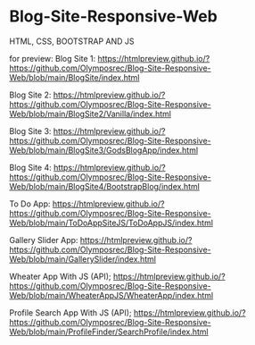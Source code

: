 # Blog-Site-Responsive-Web
 HTML, CSS, BOOTSTRAP AND JS

for preview:
Blog Site 1:
https://htmlpreview.github.io/?https://github.com/Olymposrec/Blog-Site-Responsive-Web/blob/main/BlogSite/index.html

Blog Site 2:
https://htmlpreview.github.io/?https://github.com/Olymposrec/Blog-Site-Responsive-Web/blob/main/BlogSite2/Vanilla/index.html

Blog Site 3:
https://htmlpreview.github.io/?https://github.com/Olymposrec/Blog-Site-Responsive-Web/blob/main/BlogSite3/GodsBlogApp/index.html

Blog Site 4:
https://htmlpreview.github.io/?https://github.com/Olymposrec/Blog-Site-Responsive-Web/blob/main/BlogSite4/BootstrapBlog/index.html

To Do App:
https://htmlpreview.github.io/?https://github.com/Olymposrec/Blog-Site-Responsive-Web/blob/main/ToDoAppSiteJS/ToDoAppJS/index.html

Gallery Slider App:
https://htmlpreview.github.io/?https://github.com/Olymposrec/Blog-Site-Responsive-Web/blob/main/GallerySlider/index.html

Wheater App With JS (API);
https://htmlpreview.github.io/?https://github.com/Olymposrec/Blog-Site-Responsive-Web/blob/main/WheaterAppJS/WheaterApp/index.html

Profile Search App With JS (API);
https://htmlpreview.github.io/?https://github.com/Olymposrec/Blog-Site-Responsive-Web/blob/main/ProfileFinder/SearchProfile/index.html
